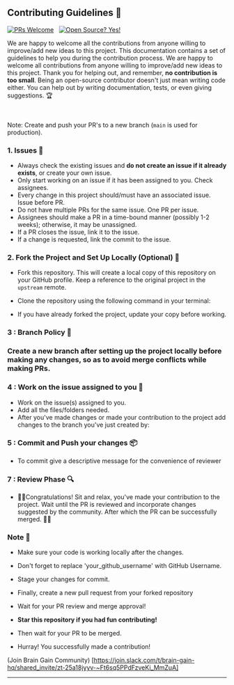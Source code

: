 ## Contributing Guidelines 🤝

[![PRs Welcome](https://img.shields.io/badge/PRs-welcome-yellow.svg?style=flat-square)](http://makeapullrequest.com)
&nbsp;
[![Open Source? Yes!](https://badgen.net/badge/Open%20Source%20%3F/Yes%21/red?icon=github)](https://github.com/Naereen/badges/)

We are happy to welcome all the contributions from anyone willing to improve/add new ideas to this project.
This documentation contains a set of guidelines to help you during the contribution process. We are happy to welcome all contributions from anyone willing to improve/add new ideas to this project.
Thank you for helping out, and remember, **no contribution is too small**. Being an open-source contributor doesn't just mean writing code either. You can help out by writing documentation, tests, or even giving suggestions. 🏆

</br>

Note: Create and push your PR's to a new branch (`main` is used for production).

### 1. Issues 🐛

- Always check the existing issues and **do not create an issue if it already exists**, or create your own issue.
- Only start working on an issue if it has been assigned to you. Check assignees.
- Every change in this project should/must have an associated issue. Issue before PR.
- Do not have multiple PRs for the same issue. One PR per issue.
- Assignees should make a PR in a time-bound manner (possibly 1-2 weeks); otherwise, it may be unassigned.
- If a PR closes the issue, link it to the issue.
- If a change is requested, link the commit to the issue.

### 2. Fork the Project and Set Up Locally (Optional) 🍴

- Fork this repository. This will create a local copy of this repository on your GitHub profile. Keep a reference to the original project in the `upstream` remote.

- Clone the repository using the following command in your terminal:

- If you have already forked the project, update your copy before working.


### 3 : Branch Policy 🌿

### Create a new branch after setting up the project locally before making any changes, so as to avoid merge conflicts while making PRs.


### 4 : Work on the issue assigned to you 📕

- Work on the issue(s) assigned to you.
- Add all the files/folders needed.
- After you've made changes or made your contribution to the project add changes to the branch you've just created by:

### 5 : Commit and Push your changes 📦

- To commit give a descriptive message for the convenience of reviewer

### 7 : Review Phase 🔍

- 🎉🌟Congratulations! Sit and relax, you've made your contribution to the project. Wait until the PR is reviewed and incorporate changes suggested by the community. After which the PR can be successfully merged.
  🎉🎊

### Note 📒

- Make sure your code is working locally after the changes.

- Don't forget to replace 'your_github_username' with GitHub Username.

- Stage your changes for commit.

- Finally, create a new pull request from your forked repository

- Wait for your PR review and merge approval!

- **Star this repository if you had fun contributing!**

- Then wait for your PR to be merged.

- Hurray! You successfully made a contribution!


(Join Brain Gain Community) [https://join.slack.com/t/brain-gain-hq/shared_invite/zt-25a18jyyv-~Ft6sq5PPdFzveKi_MmZuA]
 
---
